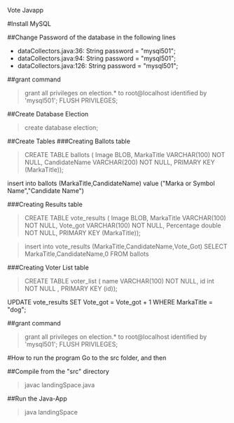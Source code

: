 ﻿Vote Javapp

#Install MySQL

##Change Password of the database in the following lines

* dataCollectors.java:36:         String password = "mysql501";
* dataCollectors.java:94:         String password = "mysql501";
* dataCollectors.java:126:        String password = "mysql501";

##grant command					
> grant all privileges on election.* to root@localhost identified by 'mysql501';
> FLUSH PRIVILEGES;


##Create Database Election
> create database election;

##Create Tables
###Creating Ballots  table
> CREATE TABLE ballots (
        Image BLOB,
        MarkaTitle VARCHAR(100) NOT NULL,
        CandidateName VARCHAR(200) NOT NULL,
		PRIMARY KEY (MarkaTitle));

insert into ballots (MarkaTitle,CandidateName) value ("Marka or Symbol Name","Candidate Name")

###Creating Results  table	
> CREATE TABLE vote_results (
        Image BLOB,
        MarkaTitle VARCHAR(100) NOT NULL,
        Vote_got VARCHAR(100) NOT NULL,
        Percentage double NOT NULL,
        PRIMARY KEY (MarkaTitle));

> insert into vote_results (MarkaTitle,CandidateName,Vote_Got) SELECT MarkaTitle,CandidateName,0 FROM ballots

###Creating Voter List  table		
> CREATE TABLE voter_list (
        name VARCHAR(100) NOT NULL,
        id int NOT NULL ,
        PRIMARY KEY (id));
		
UPDATE vote_results SET Vote_got = Vote_got + 1 WHERE MarkaTitle = "dog";

##grant command					
> grant all privileges on election.* to root@localhost identified by 'mysql501';
> FLUSH PRIVILEGES;

#How to run the program
Go to the src folder, and then

##Compile from the "src" directory
> javac landingSpace.java

##Run the Java-App
> java landingSpace
					